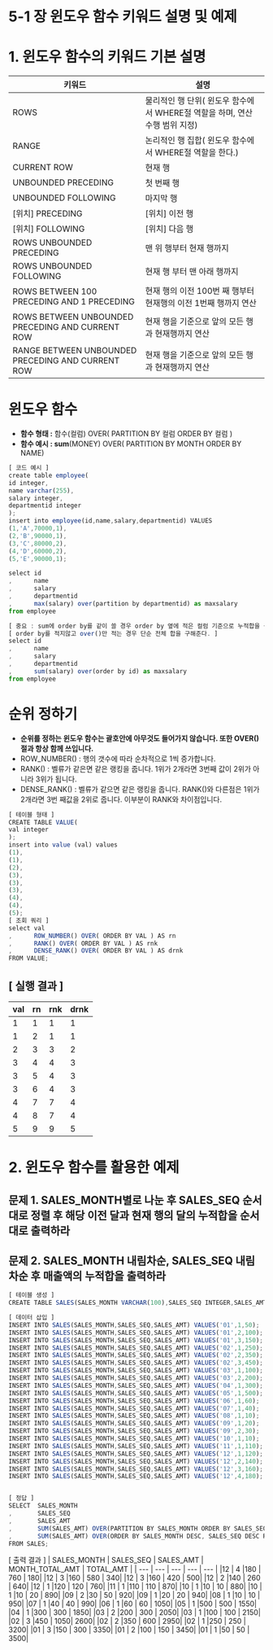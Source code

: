 # 5-1 장 윈도우 함수 키워드 설명 및 예제

# 1. 윈도우 함수의 키워드 기본 설명

| 키워드                                            | 설명                                                                        |
| ------------------------------------------------- | --------------------------------------------------------------------------- |
| ROWS                                              | 물리적인 행 단위( 윈도우 함수에서 WHERE절 역할을 하며, 연산 수행 범위 지정) |
| RANGE                                             | 논리적인 행 집합( 윈도우 함수에서 WHERE절 역할을 한다.)                     |
| CURRENT ROW                                       | 현재 행                                                                     |
| UNBOUNDED PRECEDING                               | 첫 번째 행                                                                  |
| UNBOUNDED FOLLOWING                               | 마지막 행                                                                   |
| [위치] PRECEDING                                  | [위치] 이전 행                                                              |
| [위치] FOLLOWING                                  | [위치] 다음 행                                                              |
| ROWS UNBOUNDED PRECEDING                          | 맨 위 행부터 현재 행까지                                                    |
| ROWS UNBOUNDED FOLLOWING                          | 현재 행 부터 맨 아래 행까지                                                 |
| ROWS BETWEEN 100 PRECEDING AND 1 PRECEDING        | 현재 행의 이전 100번 째 행부터 현재행의 이전 1번째 행까지 연산              |
| ROWS BETWEEN UNBOUNDED PRECEDING AND CURRENT ROW  | 현재 행을 기준으로 앞의 모든 행과 현재행까지 연산                           |
| RANGE BETWEEN UNBOUNDED PRECEDING AND CURRENT ROW | 현재 행을 기준으로 앞의 모든 행과 현재행까지 연산                           |

# 윈도우 함수

- **함수 형태 :** 함수(컬럼) OVER( PARTITION BY 컬럼 ORDER BY 컬럼 )
- **함수 예시 : sum**(MONEY) OVER( PARTITION BY MONTH ORDER BY NAME)

```jsx
[ 코드 예시 ]
create table employee(
id integer,
name varchar(255),
salary integer,
departmentid integer
);
insert into employee(id,name,salary,departmentid) VALUES
(1,'A',70000,1),
(2,'B',90000,1),
(3,'C',80000,2),
(4,'D',60000,2),
(5,'E',90000,1);

select id
,      name
,      salary
,      departmentid
,      max(salary) over(partition by departmentid) as maxsalary
from employee

[ 중요 : sum에 order by를 같이 쓸 경우 order by 옆에 적은 컬럼 기준으로 누적합을 구해준다 ]
[ order by를 적지않고 over()만 적는 경우 단순 전체 합을 구해준다. ]
select id
,      name
,      salary
,      departmentid
,      sum(salary) over(order by id) as maxsalary
from employee
```

# 순위 정하기

- **순위를 정하는 윈도우 함수는 괄호안에 아무것도 들어가지 않습니다. 또한 OVER()절과 항상 함께 쓰입니다.**
- ROW_NUMBER() : 행의 갯수에 따라 순차적으로 1씩 증가합니다.
- RANK() : 벨류가 같은면 같은 랭킹을 줍니다. 1위가 2개라면 3번째 값이 2위가 아니라 3위가 됩니다.
- DENSE_RANK() : 벨류가 같으면 같은 랭킹을 줍니다. RANK()와 다른점은 1위가 2개라면 3번 째값을 2위로 줍니다. 이부분이 RANK와 차이점입니다.

```jsx
[ 테이블 형태 ]
CREATE TABLE VALUE(
val integer
);
insert into value (val) values
(1),
(1),
(2),
(3),
(3),
(3),
(4),
(4),
(5);
[ 조회 쿼리 ]
select val
,      ROW_NUMBER() OVER( ORDER BY VAL ) AS rn
,      RANK() OVER( ORDER BY VAL ) AS rnk
,      DENSE_RANK() OVER( ORDER BY VAL ) AS drnk
FROM VALUE;
```

## **[ 실행 결과 ]**

| val | rn  | rnk | drnk |
| --- | --- | --- | ---- |
| 1   | 1   | 1   | 1    |
| 1   | 2   | 1   | 1    |
| 2   | 3   | 3   | 2    |
| 3   | 4   | 4   | 3    |
| 3   | 5   | 4   | 3    |
| 3   | 6   | 4   | 3    |
| 4   | 7   | 7   | 4    |
| 4   | 8   | 7   | 4    |
| 5   | 9   | 9   | 5    |

# 2. 윈도우 함수를 활용한 예제

## 문제 1. SALES_MONTH별로 나눈 후 SALES_SEQ 순서대로 정렬 후 해당 이전 달과 현재 행의 달의 누적합을 순서대로 출력하라

## 문제 2. SALES_MONTH 내림차순, SALES_SEQ 내림차순 후 매출액의 누적합을 출력하라

```jsx
[ 테이블 생성 ]
CREATE TABLE SALES(SALES_MONTH VARCHAR(100),SALES_SEQ INTEGER,SALES_AMT INTEGER);

[ 데이터 삽입 ]
INSERT INTO SALES(SALES_MONTH,SALES_SEQ,SALES_AMT) VALUES('01',1,50);
INSERT INTO SALES(SALES_MONTH,SALES_SEQ,SALES_AMT) VALUES('01',2,100);
INSERT INTO SALES(SALES_MONTH,SALES_SEQ,SALES_AMT) VALUES('01',3,150);
INSERT INTO SALES(SALES_MONTH,SALES_SEQ,SALES_AMT) VALUES('02',1,250);
INSERT INTO SALES(SALES_MONTH,SALES_SEQ,SALES_AMT) VALUES('02',2,350);
INSERT INTO SALES(SALES_MONTH,SALES_SEQ,SALES_AMT) VALUES('02',3,450);
INSERT INTO SALES(SALES_MONTH,SALES_SEQ,SALES_AMT) VALUES('03',1,100);
INSERT INTO SALES(SALES_MONTH,SALES_SEQ,SALES_AMT) VALUES('03',2,200);
INSERT INTO SALES(SALES_MONTH,SALES_SEQ,SALES_AMT) VALUES('04',1,300);
INSERT INTO SALES(SALES_MONTH,SALES_SEQ,SALES_AMT) VALUES('05',1,500);
INSERT INTO SALES(SALES_MONTH,SALES_SEQ,SALES_AMT) VALUES('06',1,60);
INSERT INTO SALES(SALES_MONTH,SALES_SEQ,SALES_AMT) VALUES('07',1,40);
INSERT INTO SALES(SALES_MONTH,SALES_SEQ,SALES_AMT) VALUES('08',1,10);
INSERT INTO SALES(SALES_MONTH,SALES_SEQ,SALES_AMT) VALUES('09',1,20);
INSERT INTO SALES(SALES_MONTH,SALES_SEQ,SALES_AMT) VALUES('09',2,30);
INSERT INTO SALES(SALES_MONTH,SALES_SEQ,SALES_AMT) VALUES('10',1,10);
INSERT INTO SALES(SALES_MONTH,SALES_SEQ,SALES_AMT) VALUES('11',1,110);
INSERT INTO SALES(SALES_MONTH,SALES_SEQ,SALES_AMT) VALUES('12',1,120);
INSERT INTO SALES(SALES_MONTH,SALES_SEQ,SALES_AMT) VALUES('12',2,140);
INSERT INTO SALES(SALES_MONTH,SALES_SEQ,SALES_AMT) VALUES('12',3,160);
INSERT INTO SALES(SALES_MONTH,SALES_SEQ,SALES_AMT) VALUES('12',4,180);
```

```jsx

[ 정답 ]
SELECT 	SALES_MONTH
,		SALES_SEQ
,		SALES_AMT
,		SUM(SALES_AMT) OVER(PARTITION BY SALES_MONTH ORDER BY SALES_SEQ ROWS BETWEEN UNBOUNDED PRECEDING AND CURRENT ROW) AS MONTH_TOTAL_AMT --// 문제 1
,		SUM(SALES_AMT) OVER(ORDER BY SALES_MONTH DESC, SALES_SEQ DESC ROWS UNBOUNDED PRECEDING) AS TOTAL_AMT --// 문제 2
FROM SALES;

```

[ 출력 결과 ]
| SALES_MONTH | SALES_SEQ | SALES_AMT | MONTH_TOTAL_AMT | TOTAL_AMT |
| --- | --- | --- | --- | --- |
|12 | 4 |180 | 760 | 180|
|12 | 3 |160 | 580 | 340|
|12 | 3 |160 | 420 | 500|
|12 | 2 |140 | 260 | 640|
|12 | 1 |120 | 120 | 760|
|11 | 1 |110 | 110 | 870|
|10 | 1 |10 | 10 | 880|
|10 | 1 |10 | 20 | 890|
|09 | 2 |30 | 50 | 920|
|09 | 1 |20 | 20 | 940|
|08 | 1 |10 | 10 | 950|
|07 | 1 |40 | 40 | 990|
|06 | 1 |60 | 60 | 1050|
|05 | 1 |500 | 500 | 1550|
|04 | 1 |300 | 300 | 1850|
|03 | 2 |200 | 300 | 2050|
|03 | 1 |100 | 100 | 2150|
|02 | 3 |450 | 1050| 2600|
|02 | 2 |350 | 600 | 2950|
|02 | 1 |250 | 250 | 3200|
|01 | 3 |150 | 300 | 3350|
|01 | 2 |100 | 150 | 3450|
|01 | 1 |50 | 50 | 3500|
